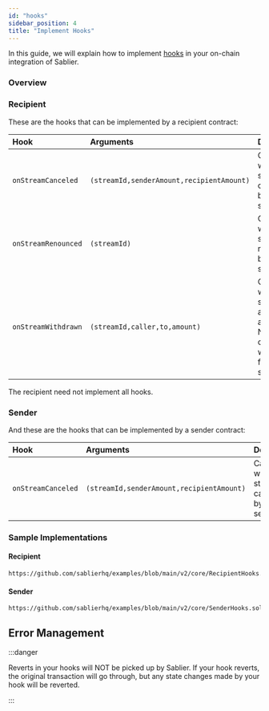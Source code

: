 ```yaml
---
id: "hooks"
sidebar_position: 4
title: "Implement Hooks"
---
```


In this guide, we will explain how to implement [hooks](/concepts/protocol/hooks) in your on-chain integration of
Sablier.

### Overview

### Recipient

These are the hooks that can be implemented by a recipient contract:

| Hook                | Arguments                                 | Description                                                                      |
| :------------------ | :---------------------------------------- | :------------------------------------------------------------------------------- |
| `onStreamCanceled`  | `(streamId,senderAmount,recipientAmount)` | Called when the stream is cancelled by the sender.                               |
| `onStreamRenounced` | `(streamId)`                              | Called when the stream is renounced by the sender.                               |
| `onStreamWithdrawn` | `(streamId,caller,to,amount)`             | Called when the sender or an an approved NFT operator withdraws from the stream. |

The recipient need not implement all hooks.

### Sender

And these are the hooks that can be implemented by a sender contract:

| Hook               | Arguments                                 | Description                                        |
| :----------------- | :---------------------------------------- | :------------------------------------------------- |
| `onStreamCanceled` | `(streamId,senderAmount,recipientAmount)` | Called when the stream is cancelled by the sender. |

### Sample Implementations

#### Recipient

```solidity reference title="Sablier Recipient Hooks"
https://github.com/sablierhq/examples/blob/main/v2/core/RecipientHooks.sol
```

#### Sender

```solidity reference title="Sablier Sender Hooks"
https://github.com/sablierhq/examples/blob/main/v2/core/SenderHooks.sol
```

## Error Management

:::danger

Reverts in your hooks will NOT be picked up by Sablier. If your hook reverts, the original transaction will go through,
but any state changes made by your hook will be reverted.

:::
